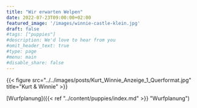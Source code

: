 ```yaml
---
title: "Wir erwarten Welpen"
date: 2022-07-23T09:00:00+02:00
featured_image: '/images/winnie-castle-klein.jpg'
draft: false
#tags: ["puppies"]
#description: We'd love to hear from you
#omit_header_text: true
#type: page
#menu: main
#disable_share: false
---
```

  
{{< figure src="../../images/posts/Kurt_Winnie_Anzeige_1_Querformat.jpg" title="Kurt & Winnie" >}}  

[Wurfplanung]({{< ref "../content/puppies/index.md" >}} "Wurfplanung")
